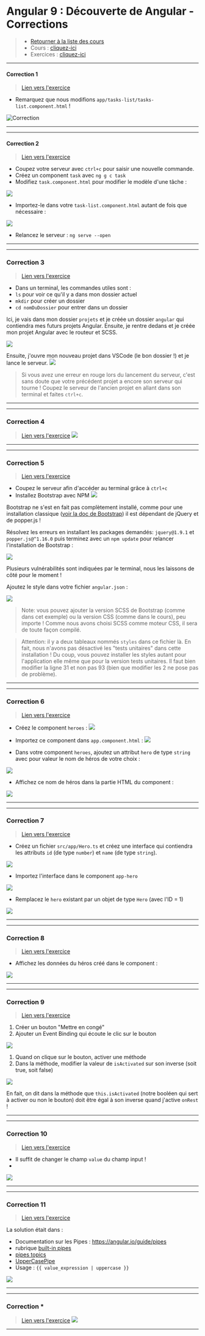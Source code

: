 # Angular 9 : Découverte de Angular - Corrections
> - [Retourner à la liste des cours](../readme.md)
> - Cours : [cliquez-ici](01.md)
> - Exercices : [cliquez-ici](exercices.md)


---
#### Correction 1
> [Lien vers l'exercice](exercices.md#exercice-1)
- Remarquez que nous modifions `app/tasks-list/tasks-list.component.html` !

![Correction](img/ul-li-correction.png)

--- 

---
#### Correction 2
> [Lien vers l'exercice](exercices.md#exercice-2)
- Coupez votre serveur avec `ctrl+c` pour saisir une nouvelle commande.
- Créez un component `task` avec `ng g c task`
- Modifiez `task.component.html` pour modifier le modèle d'une tâche :

![](img/task-component.png)

- Importez-le dans votre `task-list.component.html` autant de fois que nécessaire :

![](img/taskslist.png)


- Relancez le serveur : `ng serve --open`
--- 

---
### Correction 3
> [Lien vers l'exercice](exercices.md#exercice-3)
- Dans un terminal, les commandes utiles sont :
- `ls` pour voir ce qu'il y a dans mon dossier actuel
- `mkdir` pour créer un dossier
- `cd nomDuDossier` pour entrer dans un dossier

Ici, je vais dans mon dossier `projets` et je créée un dossier `angular` qui contiendra mes futurs projets Angular. Ensuite, je rentre dedans et je créée mon projet Angular avec le routeur et SCSS.

![](img/0301.png)

Ensuite, j'ouvre mon nouveau projet dans VSCode (le bon dossier !) et je lance le serveur.
![](img/0302.png)

> Si vous avez une erreur en rouge lors du lancement du serveur, c'est sans doute que votre précédent projet a encore son serveur qui tourne ! Coupez le serveur de l'ancien projet en allant dans son terminal et faites `ctrl+c`.
---

---
### Correction 4
> [Lien vers l'exercice](exercices.md#exercice-4)
![](img/0303.png)

---


---
### Correction 5
> [Lien vers l'exercice](exercices.md#exercice-5)

- Coupez le serveur afin d'accéder au terminal grâce à `ctrl+c`
- Installez Bootstrap avec NPM
![](img/0304.png)

Bootstrap ne s'est en fait pas complètement installé, comme pour une installation classique ([voir la doc de Bootstrap](https://getbootstrap.com/docs/4.4/getting-started/introduction/)) il est dépendant de jQuery et de popper.js !

Résolvez les erreurs en installant les packages demandés: `jquery@1.9.1` et `popper.js@^1.16.0` puis terminez avec un `npm update` pour relancer l'installation de Bootstrap :

![](img/c0207.png)

Plusieurs vulnérabilités sont indiquées par le terminal, nous les laissons de côté pour le moment !

Ajoutez le style dans votre fichier `angular.json` :

![](img/c0210.png)

> Note: vous pouvez ajouter la version SCSS de Bootstrap (comme dans cet exemple) ou la version CSS (comme dans le cours), peu importe ! Comme nous avons choisi SCSS comme moteur CSS, il sera de toute façon compilé.

> Attention: il y a deux tableaux nommés `styles` dans ce fichier là. En fait, nous n'avons pas désactivé les "tests unitaires" dans cette installation ! Du coup, vous pouvez installer les styles autant pour l'application elle même que pour la version tests unitaires. Il faut bien modifier la ligne 31 et non pas 93 (bien que modifier les 2 ne pose pas de problème).

---


---
### Correction 6
> [Lien vers l'exercice](exercices.md#exercice-6)


- Créez le component `heroes` :
![](img/c0208.png)

- Importez ce component dans `app.component.html` :
![](img/c0209.png)

- Dans votre component `heroes`, ajoutez un attribut `hero` de type `string` avec pour valeur le nom de héros de votre choix :

![](img/c0211.png)

- Affichez ce nom de héros dans la partie HTML du component :

![](img/c0212.png)


---


---
### Correction 7
> [Lien vers l'exercice](exercices.md#exercice-7)


- Créez un fichier `src/app/Hero.ts` et créez une interface qui contiendra les attributs `id` (de type `number`) et `name` (de type `string`).

![](img/c0214.png)


- Importez l'interface dans le component `app-hero`

![](img/c0215.png)

- Remplacez le `hero` existant par un objet de type `Hero` (avec l'ID = 1)

![](img/c0216.png)

---


---
### Correction 8
> [Lien vers l'exercice](corrections.md#exercice-8)

- Affichez les données du héros créé dans le component :

![](img/c0218.png)

---


---
### Correction 9
> [Lien vers l'exercice](exercices.md#exercice-9)


1. Créer un bouton "Mettre en congé"
2. Ajouter un Event Binding qui écoute le clic sur le bouton

![](img/c0225.png)

1. Quand on clique sur le bouton, activer une méthode
2. Dans la méthode, modifier la valeur de `isActivated` sur son inverse (soit true, soit false)

![](img/c0226.png)

En fait, on dit dans la méthode que `this.isActivated` (notre booléen qui sert à activer ou non le bouton) doit être égal à son inverse quand j'active `onRest` !

---


---
### Correction 10
> [Lien vers l'exercice](exercices.md#exercice-10)

- Il suffit de changer le champ `value` du champ input !
- 
![](img/c0230.png)

---

---
### Correction 11
> [Lien vers l'exercice](exercices.md#exercice-11)

La solution était dans :
- Documentation sur les Pipes : https://angular.io/guide/pipes
- rubrique [built-in pipes](https://angular.io/guide/pipes#built-in-pipes)
- [pipes topics](https://angular.io/api?type=pipe)
- [UpperCasePipe](https://angular.io/api/common/UpperCasePipe)
- Usage : `{{ value_expression | uppercase }}`

![](img/c0236.png)

---

---
### Correction *
> [Lien vers l'exercice](exercices.md#exercice-*)
![](img/img.png)


---